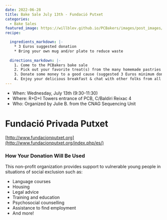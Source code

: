 ```yaml
---
date: 2022-06-28
title: Bake Sale July 13th - Fundació Putxet
categories:
  - Bake Sales
featured_image: https://willblev.github.io/PCBakers/images/post_images/PCBakers_poster_july_2022.png
recipe:

  ingredients_markdown: |-
    * 3 Euros suggested donation
    * Bring your own mug and/or plate to reduce waste
  
  directions_markdown: |-
    1. Come to the PCBakers bake sale
    2. Pick out your favorite treat(s) from the many homemade pastries that are available
    3. Donate some money to a good cause (suggested 3 Euros minimum donation per portion)
    4. Enjoy your delicious breakfast & chat with other folks from all around the PCB
---
```

- When: Wednesday, July 13th (9:30-11:30)
- Where: R+D+I Towers entrance of PCB, C/Baldiri Reixac 4
- Who: Organized by Julie B. from the CNAG Sequencing Unit 

# Fundació Privada Putxet
[http://www.fundacionputxet.org](http://www.fundacionputxet.org/index.php/es/)

### How Your Donation Will Be Used
This non-profit organization provides support to vulnerable young people in situations of social exclusion such as:
- Language courses 
- Housing
- Legal advice
- Training and education
- Psychosocial counselling
- Assistance to find employment
- And more!

